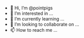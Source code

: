 - 👋 Hi, I’m @pointpigs
- 👀 I’m interested in ...
- 🌱 I’m currently learning ...
- 💞️ I’m looking to collaborate on ...
- 📫 How to reach me ...

<!---
pointpigs/pointpigs is a ✨ special ✨ repository because its `README.md` (this file) appears on your GitHub profile.
You can click the Preview link to take a look at your changes.
--->

